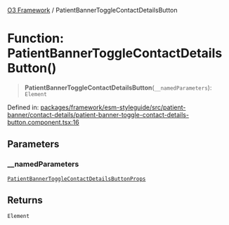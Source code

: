 [O3 Framework](../API.md) / PatientBannerToggleContactDetailsButton

# Function: PatientBannerToggleContactDetailsButton()

> **PatientBannerToggleContactDetailsButton**(`__namedParameters`): `Element`

Defined in: [packages/framework/esm-styleguide/src/patient-banner/contact-details/patient-banner-toggle-contact-details-button.component.tsx:16](https://github.com/openmrs/openmrs-esm-core/blob/85cde3ce59cd3d29230c98040a3f53525e808725/packages/framework/esm-styleguide/src/patient-banner/contact-details/patient-banner-toggle-contact-details-button.component.tsx#L16)

## Parameters

### \_\_namedParameters

[`PatientBannerToggleContactDetailsButtonProps`](../interfaces/PatientBannerToggleContactDetailsButtonProps.md)

## Returns

`Element`
